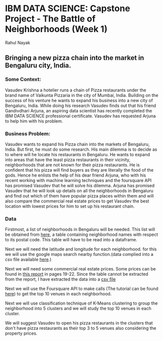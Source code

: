 # IBM DATA SCIENCE: Capstone Project - The Battle of Neighborhoods (Week 1)
Rahul Nayak

## Bringing a new pizza chain into the market in Bengaluru city, India. 

### Some Context:
Vasudev Krishna a hotelier runs a chain of Pizza restaurants under the brand name of Vaikunta Pizzaria in the city of Mumbai, India. Building on the success of his venture he wants to expand his business into a new city of Bengaluru, India. While doing his research Vasudev finds out that his friend Gandivdhari Arjuna, an aspiring data scientist has recently completed the IBM DATA SCIENCE professional certificate. Vasudev has requested Arjuna to help him with his problem.

### Business Problem:
Vasudev wants to expand his Pizza chain into the markets of Bengaluru, India. But first, he must do some research. His main dilemma is to decide as to where will he locate his restaurants in Bengaluru. He wants to expand into areas that have the least pizza restaurants in their vicinity, neighborhoods that are not known for their pizza restaurants. He is confident that his pizza will find buyers as they are literally the food of the gods. Hence he enlists the help of his dear friend Arjuna, who with his recent working with machine learning techniques and the foursquare API has promised Vasudev that he will solve his dilemma. Arjuna has promised Vasudev that he will look up details on all the neighborhoods in Bengaluru and find out which of them have popular pizza places within them and will also compare the commercial real estate prices to get Vasudev the best location with lowest prices for him to set up his restaurant chain.

### Data

Firstmost, a list of neighborhoods in Bengaluru will be needed. This list will be obtained from [here](https://www.mapsofindia.com/pincode/india/karnataka/bangalore/), a table containing neighborhood names with respect to its postal code. This table will have to be read into a dataframe.

Next we will need the latitude and longitude for each neighborhood. for this we will use the google maps search nearby function.(data complied into a csv file available [here](http://s000.tinyupload.com/?file_id=04845440732025580094).)

Next we will need some commercial real estate prices. Some prices can be found in [this report](http://www.realisticrealtors.in/assets/CIRIL%20Half%20Yearly%20Report.pdf) in pages 19-22. Since the table cannot be extracted from the report, I have extracted the data into a [csv file](http://www.goosta.com)

Next we will use the Foursquare API to make calls (The tutorial can be found [here](https://www.coursera.org/learn/applied-data-science-capstone/home/week/2)) to get the top 10 venues in each neighborhood.  

Next we will use classification technique of K-Means clustering to group the neighborhood into 5 clusters and we will study the top 10 venues in each cluster.

We will suggest Vasudev to open his pizza restaurants in the clusters that don't have pizza restaurants as their top 3 to 5 venues also considering the property prices.
